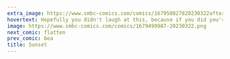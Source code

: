 ```yaml
---
extra_image: https://www.smbc-comics.com/comics/167950027820230322after.png
hovertext: Hopefully you didn't laugh at this, because if you did you're using up around .01% of your laughs on just this one comic.
image: https://www.smbc-comics.com/comics/1679499987-20230322.png
next_comic: flatten
prev_comic: bea
title: Sunset
---
```



